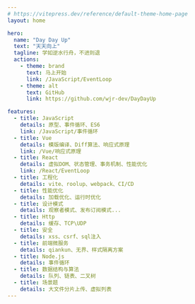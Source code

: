 ```yaml
---
# https://vitepress.dev/reference/default-theme-home-page
layout: home

hero:
  name: "Day Day Up"
  text: "天天向上"
  tagline: 学如逆水行舟，不进则退
  actions:
    - theme: brand
      text: 马上开始
      link: /JavaScript/EventLoop
    - theme: alt
      text: GitHub
      link: https://github.com/wjr-dev/DayDayUp

features:
  - title: JavaScript
    details: 原型、事件循环、ES6
    link: /JavaScript/事件循环
  - title: Vue
    details: 模版编译、Diff算法、响应式原理
    link: /Vue/响应式原理
  - title: React
    details: 虚拟DOM、状态管理、事务机制、性能优化
    link: /React/EventLoop
  - title: 工程化
    details: vite、roolup、webpack、CI/CD
  - title: 性能优化
    details: 加载优化、运行时优化
  - title: 设计模式
    details: 观察者模式、发布订阅模式...
  - title: Http
    details: 缓存、TCP\UDP
  - title: 安全
    details: xss、csrf、sql注入
  - title: 前端微服务
    details: qiankun、无界、样式隔离方案
  - title: Node.js
    details: 事件循环
  - title: 数据结构与算法
    details: 队列、链表、二叉树
  - title: 场景题
    details: 大文件分片上传、虚拟列表
---
```


